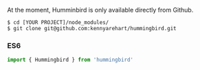 At the moment, Humminbird is only available directly from Github.

```
$ cd [YOUR PROJECT]/node_modules/
$ git clone git@github.com:kennyarehart/hummingbird.git
```

### ES6

```js
import { Hummingbird } from 'hummingbird'
```
